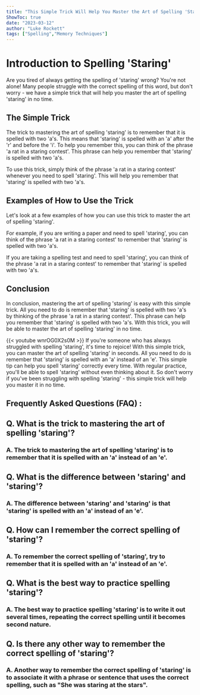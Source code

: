 ```yaml
---
title: "This Simple Trick Will Help You Master the Art of Spelling 'Staring' in Seconds!"
ShowToc: true 
date: "2023-03-12"
author: "Luke Rockett" 
tags: ["Spelling","Memory Techniques"]
---
```

# Introduction to Spelling 'Staring'
Are you tired of always getting the spelling of 'staring' wrong? You're not alone! Many people struggle with the correct spelling of this word, but don't worry - we have a simple trick that will help you master the art of spelling 'staring' in no time. 

## The Simple Trick
The trick to mastering the art of spelling 'staring' is to remember that it is spelled with two 'a's. This means that 'staring' is spelled with an 'a' after the 'r' and before the 'i'. To help you remember this, you can think of the phrase 'a rat in a staring contest'. This phrase can help you remember that 'staring' is spelled with two 'a's. 

To use this trick, simply think of the phrase 'a rat in a staring contest' whenever you need to spell 'staring'. This will help you remember that 'staring' is spelled with two 'a's. 

## Examples of How to Use the Trick
Let's look at a few examples of how you can use this trick to master the art of spelling 'staring'. 

For example, if you are writing a paper and need to spell 'staring', you can think of the phrase 'a rat in a staring contest' to remember that 'staring' is spelled with two 'a's. 

If you are taking a spelling test and need to spell 'staring', you can think of the phrase 'a rat in a staring contest' to remember that 'staring' is spelled with two 'a's. 

## Conclusion
In conclusion, mastering the art of spelling 'staring' is easy with this simple trick. All you need to do is remember that 'staring' is spelled with two 'a's by thinking of the phrase 'a rat in a staring contest'. This phrase can help you remember that 'staring' is spelled with two 'a's. With this trick, you will be able to master the art of spelling 'staring' in no time.

{{< youtube wnrOG0X2s0M >}} 
If you're someone who has always struggled with spelling 'staring', it's time to rejoice! With this simple trick, you can master the art of spelling 'staring' in seconds. All you need to do is remember that 'staring' is spelled with an 'a' instead of an 'e'. This simple tip can help you spell 'staring' correctly every time. With regular practice, you'll be able to spell 'staring' without even thinking about it. So don't worry if you've been struggling with spelling 'staring' - this simple trick will help you master it in no time.

## Frequently Asked Questions (FAQ) :
<h2>Q. What is the trick to mastering the art of spelling 'staring'?</h2>

<h3>A. The trick to mastering the art of spelling 'staring' is to remember that it is spelled with an 'a' instead of an 'e'.</h3>

<h2>Q. What is the difference between 'staring' and 'staring'?</h2>

<h3>A. The difference between 'staring' and 'staring' is that 'staring' is spelled with an 'a' instead of an 'e'.</h3>

<h2>Q. How can I remember the correct spelling of 'staring'?</h2>

<h3>A. To remember the correct spelling of 'staring', try to remember that it is spelled with an 'a' instead of an 'e'.</h3>

<h2>Q. What is the best way to practice spelling 'staring'?</h2>

<h3>A. The best way to practice spelling 'staring' is to write it out several times, repeating the correct spelling until it becomes second nature.</h3>

<h2>Q. Is there any other way to remember the correct spelling of 'staring'?</h2>

<h3>A. Another way to remember the correct spelling of 'staring' is to associate it with a phrase or sentence that uses the correct spelling, such as "She was staring at the stars".</h3>





